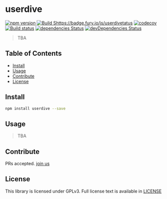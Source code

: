 # userdive

[![npm version](https://badge.fury.io/js/userdive.svg)](https://www.npmjs.com/package/userdive)
[![Build Shttps://badge.fury.io/js/userdivetatus][travis-image]][travis-url]
[![codecov](https://codecov.io/gh/userdive/userdive.js/branch/master/graph/badge.svg)](https://codecov.io/gh/userdive/userdive.js)
[![Build status][appveyor-image]][appveyor-url]
[![dependencies Status](https://david-dm.org/userdive/userdive.js/status.svg)](https://david-dm.org/userdive/userdive.js)
[![devDependencies Status](https://david-dm.org/userdive/userdive.js/dev-status.svg)](https://david-dm.org/userdive/userdive.js?type=dev)

> TBA

## Table of Contents

- [Install](#install)
- [Usage](#usage)
- [Contribute](#contribute)
- [License](#license)

## Install

```sh
npm install userdive --save
```

## Usage

> TBA

## Contribute

PRs accepted. [join us](https://www.wantedly.com/companies/uncovertruth/projects)

## License

This library is licensed under GPLv3. Full license text is available in [LICENSE](https://github.com/userdive/userdive.js/blob/master/LICENSE)

[appveyor-image]:https://ci.appveyor.com/api/projects/status/ln669lwvdm96rjf0/branch/master?svg=true
[appveyor-url]:https://ci.appveyor.com/project/userdivebot/userdive-js/branch/master
[travis-image]: https://travis-ci.org/userdive/userdive.js.svg?branch=master
[travis-url]: https://travis-ci.org/userdive/userdive.js
